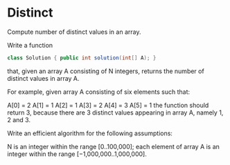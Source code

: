 # Distinct
Compute number of distinct values in an array.

Write a function

```java
class Solution { public int solution(int[] A); }
```

that, given an array A consisting of N integers, returns the number of distinct values in array A.

For example, given array A consisting of six elements such that:

A[0] = 2    A[1] = 1    A[2] = 1
A[3] = 2    A[4] = 3    A[5] = 1
the function should return 3, because there are 3 distinct values appearing in array A, namely 1, 2 and 3.

Write an efficient algorithm for the following assumptions:

N is an integer within the range [0..100,000];
each element of array A is an integer within the range [−1,000,000..1,000,000].